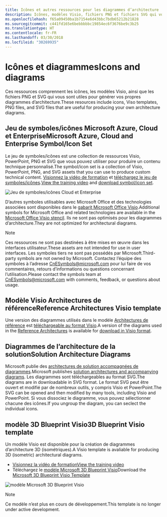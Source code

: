 ```yaml
---
title: Icônes et autres ressources pour les diagrammes d’architecture
description: Icônes, modèles Visio, fichiers PNG et fichiers SVG qui vous sont utiles pour générer vos propres diagrammes d’architecture
ms.openlocfilehash: f65a09450ba1b7154e6d43bbc7bdb65212b21828
ms.sourcegitcommit: c441fd165e6bebbbbbc19854ec6f3676be9c3b25
ms.translationtype: HT
ms.contentlocale: fr-FR
ms.lasthandoff: 03/30/2018
ms.locfileid: "30269935"
---
```

# <a name="icons-and-diagrams"></a><span data-ttu-id="d187f-103">Icônes et diagrammes</span><span class="sxs-lookup"><span data-stu-id="d187f-103">Icons and diagrams</span></span>

<span data-ttu-id="d187f-104">Ces ressources comprennent les icônes, les modèles Visio, ainsi que les fichiers PNG et SVG qui vous sont utiles pour générer vos propres diagrammes d’architecture.</span><span class="sxs-lookup"><span data-stu-id="d187f-104">These resources include icons, Viso templates, PNG files, and SVG files that are useful for producing your own architecture diagrams.</span></span>

## <a name="microsoft-azure-cloud-and-enterprise-symbolicon-set"></a><span data-ttu-id="d187f-105">Jeu de symboles/icônes Microsoft Azure, Cloud et Enterprise</span><span class="sxs-lookup"><span data-stu-id="d187f-105">Microsoft Azure, Cloud and Enterprise Symbol/Icon Set</span></span>

<span data-ttu-id="d187f-106">Le jeu de symboles/icônes est une collection de ressources Visio, PowerPoint, PNG et SVG que vous pouvez utiliser pour produire un contenu technique personnalisé.</span><span class="sxs-lookup"><span data-stu-id="d187f-106">The symbol/icon set is a collection of Visio, PowerPoint, PNG, and SVG assets that you can use to produce custom technical content.</span></span>
<span data-ttu-id="d187f-107">[Visionnez la vidéo de formation](http://aka.ms/CnESymbolsVideo) et [téléchargez le jeu de symboles/icônes](http://aka.ms/CnESymbols).</span><span class="sxs-lookup"><span data-stu-id="d187f-107">[View the training video](http://aka.ms/CnESymbolsVideo) and [download symbol/icon set](http://aka.ms/CnESymbols).</span></span> 

![Jeu de symboles/icônes Cloud et Enterprise](./_images/CnESymbols.png)

<span data-ttu-id="d187f-109">D’autres symboles utilisables avec Microsoft Office et des technologies associées sont disponibles dans le [gabarit Microsoft Office Visio](http://www.microsoft.com/download/details.aspx?id=35772).</span><span class="sxs-lookup"><span data-stu-id="d187f-109">Additional symbols for Microsoft Office and related technologies are available in the [Microsoft Office Visio stencil](http://www.microsoft.com/download/details.aspx?id=35772).</span></span> <span data-ttu-id="d187f-110">Ils ne sont pas optimisés pour les diagrammes d’architecture.</span><span class="sxs-lookup"><span data-stu-id="d187f-110">They are not optimized for architectural diagrams.</span></span>   

> [!NOTE]
> <span data-ttu-id="d187f-111">Ces ressources ne sont pas destinées à être mises en œuvre dans les interfaces utilisateur.</span><span class="sxs-lookup"><span data-stu-id="d187f-111">These assets are not intended for use in user interfaces.</span></span> <span data-ttu-id="d187f-112">Les symboles tiers ne sont pas possédés par Microsoft.</span><span class="sxs-lookup"><span data-stu-id="d187f-112">Third-party symbols are not owned by Microsoft.</span></span>
> <span data-ttu-id="d187f-113">Contactez l’équipe des symboles à l’adresse [CnESymbols@microsoft.com](mailto:CnESymbols@microsoft.com) pour lui faire de vos commentaires, retours d’informations ou questions concernant l’utilisation.</span><span class="sxs-lookup"><span data-stu-id="d187f-113">Please contact the symbols team at [CnESymbols@microsoft.com](mailto:CnESymbols@microsoft.com) with comments, feedback, or questions about usage.</span></span>

## <a name="reference-architectures-visio-template"></a><span data-ttu-id="d187f-114">Modèle Visio Architectures de référence</span><span class="sxs-lookup"><span data-stu-id="d187f-114">Reference Architectures Visio template</span></span> 

<span data-ttu-id="d187f-115">Une version des diagrammes utilisés dans le modèle [Architectures de référence](../reference-architectures/index.md) est [téléchargeable au format Visio](https://aka.ms/arch-diagrams).</span><span class="sxs-lookup"><span data-stu-id="d187f-115">A version of the diagrams used in the [Reference Architectures](../reference-architectures/index.md) is available for [download in Visio format](https://aka.ms/arch-diagrams).</span></span>

## <a name="solution-architecture-diagrams"></a><span data-ttu-id="d187f-116">Diagrammes de l’architecture de la solution</span><span class="sxs-lookup"><span data-stu-id="d187f-116">Solution Architecture Diagrams</span></span>

<span data-ttu-id="d187f-117">Microsoft publie des [architectures de solution accompagnées de diagrammes](https://azure.microsoft.com/solutions/architecture/).</span><span class="sxs-lookup"><span data-stu-id="d187f-117">Microsoft publishes [solution architectures and accompanying diagrams](https://azure.microsoft.com/solutions/architecture/).</span></span> <span data-ttu-id="d187f-118">Les diagrammes sont téléchargeables au format SVG.</span><span class="sxs-lookup"><span data-stu-id="d187f-118">The diagrams are in downloadable in SVG format.</span></span> <span data-ttu-id="d187f-119">Le format SVG peut être ouvert et modifié par de nombreux outils, y compris Visio et PowerPoint.</span><span class="sxs-lookup"><span data-stu-id="d187f-119">The SVG can be opened and then modified by many tools, including Visio and PowerPoint.</span></span> <span data-ttu-id="d187f-120">Si vous dissociez le diagramme, vous pouvez sélectionner chacune des icônes.</span><span class="sxs-lookup"><span data-stu-id="d187f-120">If you ungroup the diagram, you can seclect the individual icons.</span></span>   

## <a name="3d-blueprint-visio-template"></a><span data-ttu-id="d187f-121">modèle 3D Blueprint Visio</span><span class="sxs-lookup"><span data-stu-id="d187f-121">3D Blueprint Visio template</span></span>

<span data-ttu-id="d187f-122">Un modèle Visio est disponible pour la création de diagrammes d’architecture 3D (isométriques).</span><span class="sxs-lookup"><span data-stu-id="d187f-122">A Visio template is avaliable for producing 3D (isometric) architectural diagrams.</span></span>

- [<span data-ttu-id="d187f-123">Visionnez la vidéo de formation</span><span class="sxs-lookup"><span data-stu-id="d187f-123">View the training video</span></span>](http://aka.ms/3dBlueprintTemplateVideo) 
- <span data-ttu-id="d187f-124">Téléchargez le [modèle Microsoft 3D Blueprint Visio](http://aka.ms/3DBlueprintTemplate)</span><span class="sxs-lookup"><span data-stu-id="d187f-124">Download the [Microsoft 3D Blueprint Visio Template](http://aka.ms/3DBlueprintTemplate)</span></span>

![modèle Microsoft 3D Blueprint Visio](./_images/3DBlueprintVisioTemplate.png)

> [!NOTE]
> <span data-ttu-id="d187f-126">Ce modèle n’est plus en cours de développement.</span><span class="sxs-lookup"><span data-stu-id="d187f-126">This template is no longer under active development.</span></span>
